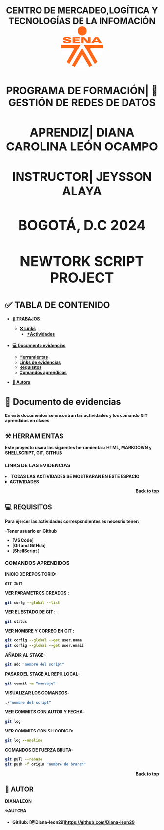 <a name="readme-top"></a>



<div align="center">

<h1><b>CENTRO DE MERCADEO,LOGÍTICA Y TECNOLOGÍAS DE LA INFOMACIÓN
<b>

<img src="logo-sena.png" alt="logo" width="140" height="auto" style="border-radius:50%"   />

<h3><b>PROGRAMA DE FORMACIÓN| 🤝GESTIÓN DE REDES DE DATOS<b>
<h3><b>APRENDIZ| DIANA CAROLINA LEÓN OCAMPO</b>
<h3><b>INSTRUCTOR| JEYSSON ALAYA<b>
<h3><b>BOGOTÁ, D.C 2024</b>
<br/>
<h3><b>NEWTORK SCRIPT PROJECT</b>
</div>

# ✅ TABLA DE CONTENIDO 
- [📖 TRABAJOS](#about-project)
  - [⚒️ Links](#built-with)
    - [⭐Actividades](#tech-stack)

 - [💻 Documento evidencias](#getting-started)
   - [Herramientas](#setup)
   -  [Links de evidencias](#prerequisites)
   - [Requisitos](#install)
   - [Comandos aprendidos](#usage)
- [👥 Autora](#authors)


# 📖 Documento de evidencias<a name="about-project"></a>
En este documentos se encontran las actividades y los comando GIT aprendidos en clases 

## ⚒️ HERRAMIENTAS <a name="built-with"></a>

<p>
Este proyecto usara las siguentes herramientas:
HTML, MARKDOWN y SHELLSCRIPT, GIT, GITHUB
</p>

### LINKS DE LAS EVIDENCIAS <a name="LINKS"></a>

<li> TODAS LAS ACTIVIDADES SE MOSTRARAN EN ESTE ESPACIO </li>

<details>
<summary> ACTIVIDADES </summary>
    <ul>
    <li><a href="https://github.com/Diana-leon29/didi/blob/word/taller/Documento.docx/ACTIVIDAD%231.docx">ACTIVIDAD#1</a></li>    
    </ul>
</details>

<p align="right"><a href="#readme-top">Back to top</a></p>

## 💻 REQUISITOS <a name="getting-started"></a>


Para ejercer las actividades correspondientes es necesrio tener:

-Tener usuario en Github
- [VS Code]
- [Git and GitHub]
- [ShellScript ]

### COMANDOS APRENDIDOS 

INICIO DE REPOSITORIO:

```sh
GIT INIT
```

VER PARAMETROS CREADOS :

```sh
git confg --global --list
```
VER EL ESTADO DE GIT :

```sh
git status
```
VER NOMBRE Y CORREO EN GIT :

```sh
git config --global --get user.name
git config --global --get user.email
```
AÑADIR AL STAGE:

```sh
git add "nombre del script"
```
PASAR DEL STAGE AL REPO.LOCAL:

```sh
git commit -m "mensaje"
```

VISUALIZAR LOS COMANDOS:

```sh
./"nombre del script"
```

VER COMMITS CON AUTOR Y FECHA:

```sh
git log
```
VER COMMITS CON SU CODIGO:

```sh
git log --oneline
```
COMANDOS DE FUERZA BRUTA:

```sh
git pull --rebase
git push -f origin "nombre de branch"
```

<p align="right"><a href="#readme-top">Back to top</a></p>

## 🚀 AUTOR <a name="authors"></a>

DIANA LEON 

 ⭐**AUTORA**
 

 - GitHub: [@Diana-leon29]https://github.com/Diana-leon29
